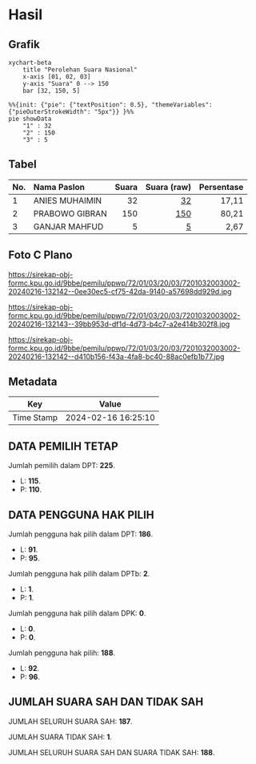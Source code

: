 # Hasil

## Grafik

```mermaid
xychart-beta
    title "Perolehan Suara Nasional"
    x-axis [01, 02, 03]
    y-axis "Suara" 0 --> 150
    bar [32, 150, 5]
```

```mermaid
%%{init: {"pie": {"textPosition": 0.5}, "themeVariables": {"pieOuterStrokeWidth": "5px"}} }%%
pie showData
    "1" : 32
    "2" : 150
    "3" : 5
```

## Tabel

| No. | Nama Paslon    | Suara | Suara (raw) | Persentase |
|:--- |:-------------- | -----:| -----------:| ----------:|
| 1   | ANIES MUHAIMIN | 32    | [32][p-1]   | 17,11      |
| 2   | PRABOWO GIBRAN | 150   | [150][p-2]  | 80,21      |
| 3   | GANJAR MAHFUD  | 5     | [5][p-3]    | 2,67       |


[p-1]: https://github.com/gigit-pemilu/pemilu-2024/blob/main/pilpres/hitung-suara/sub/72-sulawesi-tengah/sub/01-banggai/sub/03-kintom/sub/2003-padang/sub/002-tps/sub/paslon-1.txt
[p-2]: https://github.com/gigit-pemilu/pemilu-2024/blob/main/pilpres/hitung-suara/sub/72-sulawesi-tengah/sub/01-banggai/sub/03-kintom/sub/2003-padang/sub/002-tps/sub/paslon-2.txt
[p-3]: https://github.com/gigit-pemilu/pemilu-2024/blob/main/pilpres/hitung-suara/sub/72-sulawesi-tengah/sub/01-banggai/sub/03-kintom/sub/2003-padang/sub/002-tps/sub/paslon-3.txt

## Foto C Plano

https://sirekap-obj-formc.kpu.go.id/9bbe/pemilu/ppwp/72/01/03/20/03/7201032003002-20240216-132142--0ee30ec5-cf75-42da-9140-a57698dd929d.jpg

https://sirekap-obj-formc.kpu.go.id/9bbe/pemilu/ppwp/72/01/03/20/03/7201032003002-20240216-132143--39bb953d-df1d-4d73-b4c7-a2e414b302f8.jpg

https://sirekap-obj-formc.kpu.go.id/9bbe/pemilu/ppwp/72/01/03/20/03/7201032003002-20240216-132142--d410b156-f43a-4fa8-bc40-88ac0efb1b77.jpg


## Metadata

| Key        | Value               |
| ---------- | ------------------- |
| Time Stamp | 2024-02-16 16:25:10 |


## DATA PEMILIH TETAP

Jumlah pemilih dalam DPT: **225**.
 * L: **115**.
 * P: **110**.

## DATA PENGGUNA HAK PILIH

Jumlah pengguna hak pilih dalam DPT: **186**.
 * L: **91**.
 * P: **95**.

Jumlah pengguna hak pilih dalam DPTb: **2**.
 * L: **1**.
 * P: **1**.

Jumlah pengguna hak pilih dalam DPK: **0**.
 * L: **0**.
 * P: **0**.

Jumlah pengguna hak pilih: **188**.
 * L: **92**.
 * P: **96**.

## JUMLAH SUARA SAH DAN TIDAK SAH

JUMLAH SELURUH SUARA SAH: **187**.

JUMLAH SUARA TIDAK SAH: **1**.

JUMLAH SELURUH SUARA SAH DAN SUARA TIDAK SAH: **188**.


